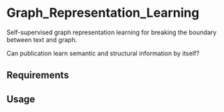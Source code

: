 # Graph_Representation_Learning
Self-supervised graph representation learning for breaking the boundary between text and graph.

Can publication learn semantic and structural information by itself?

## Requirements


## Usage


